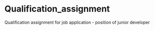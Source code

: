 # Qualification_assignment
Qualification assignment for job application - position of junior developer
